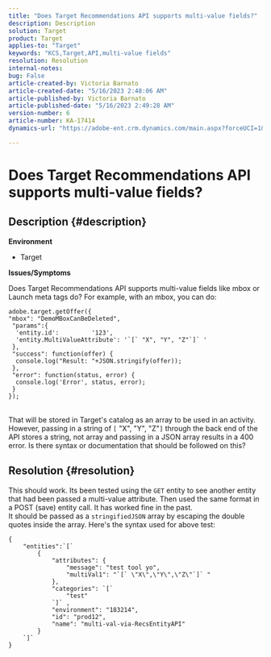 ```yaml
---
title: "Does Target Recommendations API supports multi-value fields?"
description: Description
solution: Target
product: Target
applies-to: "Target"
keywords: "KCS,Target,API,multi-value fields"
resolution: Resolution
internal-notes: 
bug: False
article-created-by: Victoria Barnato
article-created-date: "5/16/2023 2:48:06 AM"
article-published-by: Victoria Barnato
article-published-date: "5/16/2023 2:49:28 AM"
version-number: 6
article-number: KA-17414
dynamics-url: "https://adobe-ent.crm.dynamics.com/main.aspx?forceUCI=1&pagetype=entityrecord&etn=knowledgearticle&id=01b2ed10-94f3-ed11-8848-6045bd006ce9"

---
```

# Does Target Recommendations API supports multi-value fields?

## Description {#description}

<b>Environment</b>
- Target


<b>Issues/Symptoms</b>

Does Target Recommendations API supports multi-value fields like mbox or Launch meta tags do? For example, with an mbox, you can do:


```
adobe.target.getOffer({
"mbox": "DemoMBoxCanBeDeleted",
 "params":{
  'entity.id':         '123',   
  'entity.MultiValueAttribute': '`[` "X", "Y", "Z"`]` '
 },
 "success": function(offer) {
  console.log("Result: "+JSON.stringify(offer));
 },
 "error": function(status, error) {
  console.log('Error', status, error);
 }
});
```

<br>That will be stored in Target's catalog as an array to be used in an activity. However, passing in a string of `[` "X", "Y", "Z"`]`  through the back end of the API stores a string, not array and passing in a JSON array results in a 400 error. Is there syntax or documentation that should be followed on this?

## Resolution {#resolution}


This should work. Its been tested using the `GET` entity to see another entity that had been passed a multi-value attribute. Then used the same format in a POST (save) entity call. It has worked fine in the past.
<br>It should be passed as a `stringifiedJSON` array by escaping the double quotes inside the array. Here's the syntax used for above test:<br>

```
{
    "entities":`[` 
        {
            "attributes": {
                "message": "test tool yo",
                "multiVal1": "`[` \"X\",\"Y\",\"Z\"`]` "
            },
            "categories": `[` 
                "test"
            `]` ,
            "environment": "183214",
            "id": "prod12",
            "name": "multi-val-via-RecsEntityAPI"
        }
    `]` 
}
```

